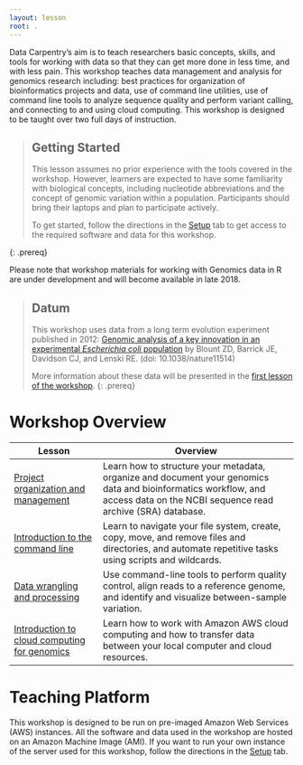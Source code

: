 ```yaml
---
layout: lesson
root: .
---
```


Data Carpentry’s aim is to teach researchers basic concepts, skills, and tools for working
with data so that they can get more done in less time, and with less pain. This workshop
teaches data management and analysis for genomics research including: 
best practices for organization of bioinformatics projects and data, use of command line 
utilities, use of command line tools to analyze sequence quality and 
perform variant calling, and connecting to and using cloud computing. This workshop is designed to 
be taught over two full days of instruction.

> ## Getting Started
>
> This lesson assumes no prior experience with the tools covered in the workshop. 
> However, learners are expected to have some familiarity with biological concepts,
> including nucleotide abbreviations and the 
> concept of genomic variation within a population. Participants should bring their laptops and plan to participate actively. 
> 
> To get started, follow the directions in the [Setup](setup.html) tab to 
> get access to the required software and data for this workshop.
> 
{: .prereq}

Please note that workshop materials for working with Genomics data in R are under development and will become available in late 2018.

> ## Datum
> 
> This workshop uses data from a long term evolution experiment published in 2012: [Genomic analysis of a key innovation in an experimental *Escherichia coli* population](http://www.nature.com/nature/journal/v489/n7417/full/nature11514.html) by Blount ZD, Barrick JE, Davidson CJ, and Lenski RE. (doi: 10.1038/nature11514)
>
> More information about these data will be presented in the [first lesson of the workshop](http://www.datacarpentry.org/organization-genomics/data/).
{: .prereq} 

# Workshop Overview 

| Lesson    | Overview |
| ------- | ---------- |
| [Project organization and management](https://datacarpentry.github.io/organization-genomics/) | Learn how to structure your metadata, organize and document your genomics data and bioinformatics workflow, and access data on the NCBI sequence read archive (SRA) database.|
| [Introduction to the command line](https://datacarpentry.github.io/shell-genomics/) |  Learn to navigate your file system, create, copy, move, and remove files and directories, and automate repetitive tasks using scripts and wildcards. |
|[Data wrangling and processing](https://datacarpentry.github.io/wrangling-genomics/) | Use command-line tools to perform quality control, align reads to a reference genome, and identify and visualize between-sample variation. |
|[Introduction to cloud computing for genomics](http://www.datacarpentry.org/cloud-genomics/) | Learn how to work with Amazon AWS cloud computing and how to transfer data between your local computer and cloud resources. |

# Teaching Platform
This workshop is designed to be run on pre-imaged Amazon Web Services (AWS)
instances. All the software and data used in the workshop are hosted on an Amazon Machine Image (AMI).
If you want to run your own instance of the server used for this workshop, follow the directions in the [Setup](setup.html) tab. 

